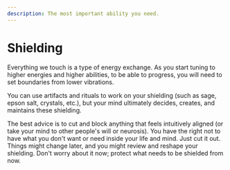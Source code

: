```yaml
---
description: The most important ability you need.
---
```


# Shielding

Everything we touch is a type of energy exchange. As you start tuning to higher energies and higher abilities, to be able to progress, you will need to set boundaries from lower vibrations.

You can use artifacts and rituals to work on your shielding (such as sage, epson salt, crystals, etc.), but your mind ultimately decides, creates, and maintains these shielding.

The best advice is to cut and block anything that feels intuitively aligned (or take your mind to other people's will or neurosis). You have the right not to have what you don't want or need inside your life and mind. Just cut it out. Things might change later, and you might review and reshape your shielding. Don't worry about it now; protect what needs to be shielded from now.

